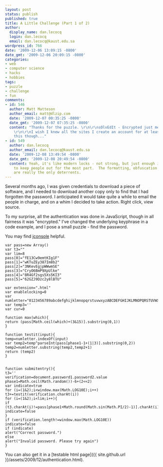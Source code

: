 ```yaml
---
layout: post
status: publish
published: true
title: A Little Challenge (Part 1 of 2)
author:
  display_name: dan.lecocq
  login: dan.lecocq
  email: dan.lecocq@kaust.edu.sa
wordpress_id: 766
date: '2009-12-06 13:09:15 -0800'
date_gmt: '2009-12-06 20:09:15 -0800'
categories:
- web
- computer science
- hacks
- hobbies
tags:
- puzzle
- challenge
- fun
comments:
- id: 546
  author: Matt Matteson
  author_email: matt@dlzip.com
  date: '2009-12-07 00:35:25 -0800'
  date_gmt: '2009-12-07 07:35:25 -0800'
  content: "Thanks for the puzzle. \r\n\r\nsOlvEdIt - Encrypted just means obscured.
    \r\n\r\nI wish I knew all the sites I create an account for at least are doing
    this though..."
- id: 549
  author: dan.lecocq
  author_email: dan.lecocq@kaust.edu.sa
  date: '2009-12-08 13:49:54 -0800'
  date_gmt: '2009-12-08 20:49:54 -0800'
  content: Yeah, it's like modern locks - not strong, but just enough inconvenience
    to keep people out for the most part.  The formatting, obfuscation and so forth
    are really the only deterrents.
---
```

Several months ago, I was given credentials to download a piece of software, and I needed to download another copy only to find that I had forgotten the password.  I anticipated it would take quite a while to email the people in charge, and on a whim I decided to take action.  Right click, view source.

To my surprise, all the authentication was done in JavaScript, though in all fairness it was "encrypted."  I've changed the underlying keyphrase in a code example, and I pose a small puzzle - find the password.

You may find [jconsole](http://www.jconsole.com/) helpful.

```
var pass=new Array()
var t3=""
var lim=8
pass[0]="fE13Cw9emtKIg1F"
pass[1]="wKTuZEy387Im8b2"
pass[2]="3NKevEgjpWWwmSE"
pass[3]="CryO6BmP9XpUlke"
pass[4]="8R4Gf2sgs5Xs5KI3"
pass[5]="62GZJ9Dzc2y8lBTU"

var extension=".html"
var enablelocking=0
var numletter="0123456789abcdefghijklmnopqrstuvwxyzABCDEFGHIJKLMNOPQRSTUVWXYZ"
var temp3=''
var cur=0

function max(which){
return (pass[Math.ceil(which)+(3&15)].substring(0,1))
}

function testit(input){
temp=numletter.indexOf(input)
var temp2=temp^parseInt(pass[phase1-1+(1|3)].substring(0,2))
temp2=numletter.substring(temp2,temp2+1)
return (temp2)
}


function submitentry(){
t3=''
verification=document.password1.password2.value
phase1=Math.ceil(Math.random())-6+(2<<2)
var indicate=true
for (i=(1&2);i<window.max(Math.LOG10E);i++)
t3+=testit(verification.charAt(i))
for (i=(1&2);i<lim;i++){
if (t3.charAt(i)!=pass[phase1+Math.round(Math.sin(Math.PI/2)-1)].charAt(i))
indicate=false
}
if (verification.length!=window.max(Math.LOG10E))
indicate=false
if (indicate)
alert("Correct password.")
else
alert("Invalid password. Please try again")
}
```
You can also get it in a [testable html page]({{ site.github.url }}/assets/2009/12/authentication.html).
